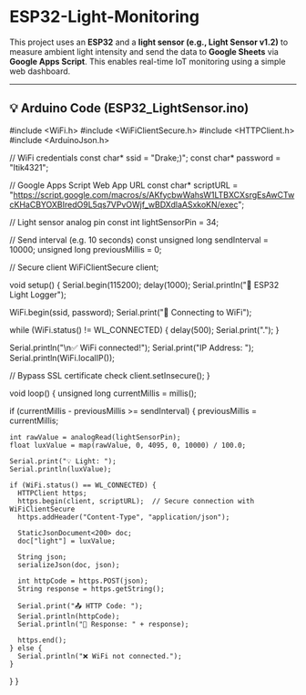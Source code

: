 # ESP32-Light-Monitoring
This project uses an **ESP32** and a **light sensor (e.g., Light Sensor v1.2)** to measure ambient light intensity and send the data to **Google Sheets** via **Google Apps Script**. This enables real-time IoT monitoring using a simple web dashboard.

---

## 💡 Arduino Code (ESP32_LightSensor.ino)

#include <WiFi.h>
#include <WiFiClientSecure.h>
#include <HTTPClient.h>
#include <ArduinoJson.h>

// WiFi credentials
const char* ssid = "Drake;)";
const char* password = "Itik4321";

// Google Apps Script Web App URL
const char* scriptURL = "https://script.google.com/macros/s/AKfycbwWahsW1LTBXCXsrgEsAwCTwcKHaCBYOXBIredO9L5qs7VPvOWjf_wBDXdlaASxkoKN/exec";

// Light sensor analog pin
const int lightSensorPin = 34;

// Send interval (e.g. 10 seconds)
const unsigned long sendInterval = 10000;
unsigned long previousMillis = 0;

// Secure client
WiFiClientSecure client;

void setup() {
  Serial.begin(115200);
  delay(1000);
  Serial.println("📡 ESP32 Light Logger");

  WiFi.begin(ssid, password);
  Serial.print("🔌 Connecting to WiFi");

  while (WiFi.status() != WL_CONNECTED) {
    delay(500);
    Serial.print(".");
  }

  Serial.println("\n✅ WiFi connected!");
  Serial.print("IP Address: ");
  Serial.println(WiFi.localIP());

  // Bypass SSL certificate check
  client.setInsecure();
}

void loop() {
  unsigned long currentMillis = millis();

  if (currentMillis - previousMillis >= sendInterval) {
    previousMillis = currentMillis;

    int rawValue = analogRead(lightSensorPin);
    float luxValue = map(rawValue, 0, 4095, 0, 10000) / 100.0;

    Serial.print("💡 Light: ");
    Serial.println(luxValue);

    if (WiFi.status() == WL_CONNECTED) {
      HTTPClient https;
      https.begin(client, scriptURL);  // Secure connection with WiFiClientSecure
      https.addHeader("Content-Type", "application/json");

      StaticJsonDocument<200> doc;
      doc["light"] = luxValue;

      String json;
      serializeJson(doc, json);

      int httpCode = https.POST(json);
      String response = https.getString();

      Serial.print("📤 HTTP Code: ");
      Serial.println(httpCode);
      Serial.println("📨 Response: " + response);

      https.end();
    } else {
      Serial.println("❌ WiFi not connected.");
    }
  }
}
